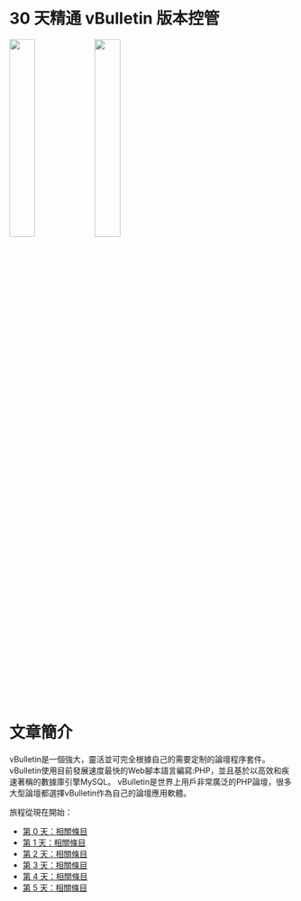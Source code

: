 # 30 天精通 vBulletin 版本控管
<img src="http://cmyes.cc/images/github/watches-wonders-2014-610x270.jpg" width="30%" height="30%"><img src="http://cmyes.cc/images/github/vbulletin-logo.png" width="30%" height="30%"></img>
</img>
# 文章簡介

vBulletin是一個強大，靈活並可完全根據自己的需要定制的論壇程序套件。 vBulletin使用目前發展速度最快的Web腳本語言編寫:PHP，並且基於以高效和疾速著稱的數據庫引擎MySQL。 vBulletin是世界上用戶非常廣泛的PHP論壇，很多大型論壇都選擇vBulletin作為自己的論壇應用軟體。

旅程從現在開始： 
* <a href="/">第 0 天：相關條目</a>
* <a href="/">第 1 天：相關條目</a>
* <a href="/">第 2 天：相關條目</a>
* <a href="/">第 3 天：相關條目</a>
* <a href="/">第 4 天：相關條目</a>
* <a href="/">第 5 天：相關條目</a>

 


